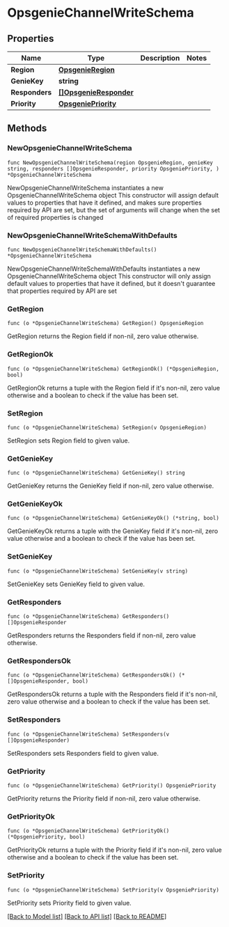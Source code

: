 # OpsgenieChannelWriteSchema

## Properties

Name | Type | Description | Notes
------------ | ------------- | ------------- | -------------
**Region** | [**OpsgenieRegion**](OpsgenieRegion.md) |  | 
**GenieKey** | **string** |  | 
**Responders** | [**[]OpsgenieResponder**](OpsgenieResponder.md) |  | 
**Priority** | [**OpsgeniePriority**](OpsgeniePriority.md) |  | 

## Methods

### NewOpsgenieChannelWriteSchema

`func NewOpsgenieChannelWriteSchema(region OpsgenieRegion, genieKey string, responders []OpsgenieResponder, priority OpsgeniePriority, ) *OpsgenieChannelWriteSchema`

NewOpsgenieChannelWriteSchema instantiates a new OpsgenieChannelWriteSchema object
This constructor will assign default values to properties that have it defined,
and makes sure properties required by API are set, but the set of arguments
will change when the set of required properties is changed

### NewOpsgenieChannelWriteSchemaWithDefaults

`func NewOpsgenieChannelWriteSchemaWithDefaults() *OpsgenieChannelWriteSchema`

NewOpsgenieChannelWriteSchemaWithDefaults instantiates a new OpsgenieChannelWriteSchema object
This constructor will only assign default values to properties that have it defined,
but it doesn't guarantee that properties required by API are set

### GetRegion

`func (o *OpsgenieChannelWriteSchema) GetRegion() OpsgenieRegion`

GetRegion returns the Region field if non-nil, zero value otherwise.

### GetRegionOk

`func (o *OpsgenieChannelWriteSchema) GetRegionOk() (*OpsgenieRegion, bool)`

GetRegionOk returns a tuple with the Region field if it's non-nil, zero value otherwise
and a boolean to check if the value has been set.

### SetRegion

`func (o *OpsgenieChannelWriteSchema) SetRegion(v OpsgenieRegion)`

SetRegion sets Region field to given value.


### GetGenieKey

`func (o *OpsgenieChannelWriteSchema) GetGenieKey() string`

GetGenieKey returns the GenieKey field if non-nil, zero value otherwise.

### GetGenieKeyOk

`func (o *OpsgenieChannelWriteSchema) GetGenieKeyOk() (*string, bool)`

GetGenieKeyOk returns a tuple with the GenieKey field if it's non-nil, zero value otherwise
and a boolean to check if the value has been set.

### SetGenieKey

`func (o *OpsgenieChannelWriteSchema) SetGenieKey(v string)`

SetGenieKey sets GenieKey field to given value.


### GetResponders

`func (o *OpsgenieChannelWriteSchema) GetResponders() []OpsgenieResponder`

GetResponders returns the Responders field if non-nil, zero value otherwise.

### GetRespondersOk

`func (o *OpsgenieChannelWriteSchema) GetRespondersOk() (*[]OpsgenieResponder, bool)`

GetRespondersOk returns a tuple with the Responders field if it's non-nil, zero value otherwise
and a boolean to check if the value has been set.

### SetResponders

`func (o *OpsgenieChannelWriteSchema) SetResponders(v []OpsgenieResponder)`

SetResponders sets Responders field to given value.


### GetPriority

`func (o *OpsgenieChannelWriteSchema) GetPriority() OpsgeniePriority`

GetPriority returns the Priority field if non-nil, zero value otherwise.

### GetPriorityOk

`func (o *OpsgenieChannelWriteSchema) GetPriorityOk() (*OpsgeniePriority, bool)`

GetPriorityOk returns a tuple with the Priority field if it's non-nil, zero value otherwise
and a boolean to check if the value has been set.

### SetPriority

`func (o *OpsgenieChannelWriteSchema) SetPriority(v OpsgeniePriority)`

SetPriority sets Priority field to given value.



[[Back to Model list]](../README.md#documentation-for-models) [[Back to API list]](../README.md#documentation-for-api-endpoints) [[Back to README]](../README.md)


